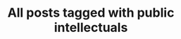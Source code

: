 ---
layout: tag
title: "All posts tagged with public intellectuals"
permalink: /weblog/tags/public-intellectuals/
taxonomy: public intellectuals
---